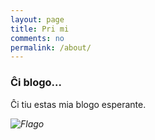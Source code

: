 ```yaml
---
layout: page
title: Pri mi
comments: no
permalink: /about/
---
```



### Ĉi blogo...

<i class="fa fa-user fa-3x"></i>


Ĉi tiu estas mia blogo esperante.

 <i class="fa fa-linux fa-3x">

![Flago](https://upload.wikimedia.org/wikipedia/commons/thumb/f/f5/Flag_of_Esperanto.svg/1280px-Flag_of_Esperanto.svg.png)
